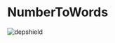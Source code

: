 # NumberToWords

![depshield](https://cpeters1.dev.depshield.sonatype.org/badges/:yourowner/:yourrepo/depshield.svg)

